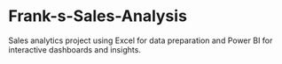 # Frank-s-Sales-Analysis
Sales analytics project using Excel for data preparation and Power BI for interactive dashboards and insights.
